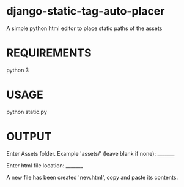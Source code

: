 # django-static-tag-auto-placer
A simple python html editor to place static paths of the assets

# REQUIREMENTS

python 3

# USAGE

python static.py 

# OUTPUT

Enter Assets folder. Example 'assets/' (leave blank if none): _______

Enter html file location: _______

A new file has been created 'new.html', copy and paste its contents.

